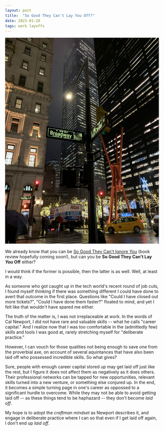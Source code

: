 ```yaml
---
layout: post
title:  "So Good They Can't Lay You Off?"
date: 2023-01-20
tags: work layoffs
---
```


![](/assets/img-broadway-and-cedar.jpeg)


We already know that you can be [So Good They Can't Ignore You][So Good They Can't Ignore You] 
(book review hopefully coming soon!), but can you be <strong>So Good They Can't Lay _You_ Off</strong> either?

I would think if the former is possible, then the latter is as well. Well, at least in a way.

As someone who got caught up in the tech world's recent round of job cuts, I found myself thinking 
if there was something different I could have done to avert that outcome in the first place. Questions like "Could I have closed out more tickets?", "Could I have done them faster?" floated to mind, and yet I 
felt like that wouldn't have spared me either.

The truth of the matter is, I was not irreplaceable at work. In the words of Cal Newport, I did not have 
 rare and valuable skills -- what he calls "career capital." And I realize now that I was too comfortable 
 in the (admittedly few) skills and tools I was good at, rarely stretching myself for "deliberate practice."

 However, I can vouch for those qualities not being enough to save one from the proverbial axe, on 
 account of several aquintances that have also been laid off who possessed incredible skills. So what gives?

Sure, people with enough career capital stored up may get laid off just like the rest, but I figure it
 does not affect them as negatively as it does others. Their professional networks can be tapped for new opportunities, relevant skills turned into a new venture, or something else conjured up. In the end, it 
becomes a simple turning page in one's career as oppossed to a significant hurdle to overcome. While they may not be able to avoid getting laid off -- as these things tend to be haphazard -- they don't become 
_laid off_.

My hope is to adopt the _craftman mindset_ as Newport describes it, and engage in deliberate practice 
where I can so that even if I get laid off again, I don't end up _laid off_.


[So Good They Can't Ignore You]: https://www.calnewport.com/books/so-good/
